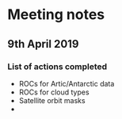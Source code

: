 # Meeting notes

## 9th April 2019

### List of actions completed

- ROCs for Artic/Antarctic data
- ROCs for cloud types
- Satellite orbit masks
- 